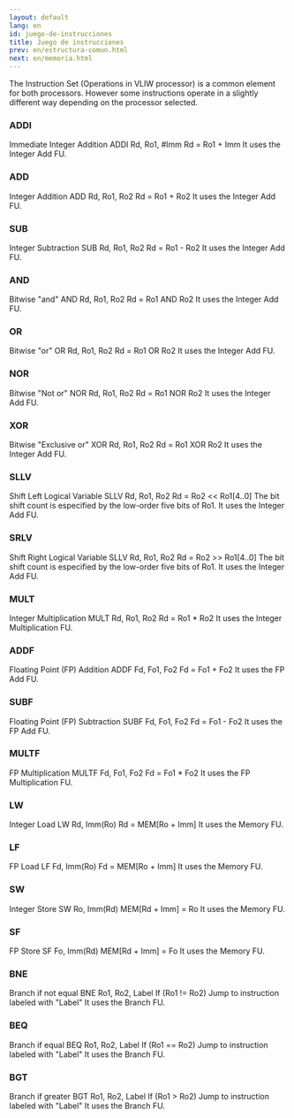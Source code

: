 ```yaml
---
layout: default
lang: en
id: juego-de-instrucciones
title: Juego de instrucciones
prev: en/estructura-comun.html
next: en/memoria.html
---
```


The Instruction Set (Operations in VLIW processor) is a common element for both processors. However some instructions operate in a slightly different way depending on the processor selected.

### ADDI
Immediate Integer Addition
ADDI Rd, Ro1, #Imm
Rd = Ro1 + Imm
It uses the Integer Add FU.

### ADD
Integer Addition
ADD Rd, Ro1, Ro2
Rd = Ro1 + Ro2
It uses the Integer Add FU.

### SUB
Integer Subtraction
SUB Rd, Ro1, Ro2
Rd = Ro1 - Ro2
It uses the Integer Add FU.

### AND
Bitwise "and"
AND Rd, Ro1, Ro2
Rd = Ro1 AND Ro2
It uses the Integer Add FU.

### OR
Bitwise "or"
OR Rd, Ro1, Ro2
Rd = Ro1 OR Ro2
It uses the Integer Add FU.

### NOR
Bitwise "Not or"
NOR Rd, Ro1, Ro2
Rd = Ro1 NOR Ro2
It uses the Integer Add FU.

### XOR
Bitwise "Exclusive or"
XOR Rd, Ro1, Ro2
Rd = Ro1 XOR Ro2
It uses the Integer Add FU.

### SLLV
Shift Left Logical Variable
SLLV Rd, Ro1, Ro2
Rd = Ro2 << Ro1[4..0]
The bit shift count is especified by the low-order five bits of Ro1.
It uses the Integer Add FU.

### SRLV
Shift Right Logical Variable
SLLV Rd, Ro1, Ro2
Rd = Ro2 >> Ro1[4..0]
The bit shift count is especified by the low-order five bits of Ro1.
It uses the Integer Add FU.

### MULT
Integer Multiplication
MULT Rd, Ro1, Ro2
Rd = Ro1 * Ro2
It uses the Integer Multiplication FU.

### ADDF
Floating Point (FP) Addition
ADDF Fd, Fo1, Fo2
Fd = Fo1 + Fo2
It uses the FP Add FU.

### SUBF
Floating Point (FP) Subtraction
SUBF Fd, Fo1, Fo2
Fd = Fo1 - Fo2
It uses the FP Add FU.

### MULTF
FP Multiplication
MULTF Fd, Fo1, Fo2
Fd = Fo1 * Fo2
It uses the FP Multiplication FU.

### LW
Integer Load
LW Rd, Imm(Ro)
Rd = MEM[Ro + Imm]
It uses the Memory FU.

### LF
FP Load
LF Fd, Imm(Ro)
Fd = MEM[Ro + Imm]
It uses the Memory FU.

### SW
Integer Store
SW Ro, Imm(Rd)
MEM[Rd + Imm] = Ro
It uses the Memory FU.

### SF
FP Store
SF Fo, Imm(Rd)
MEM[Rd + Imm] = Fo
It uses the Memory FU.

### BNE
Branch if not equal
BNE Ro1, Ro2, Label
If (Ro1 != Ro2)
	Jump to instruction labeled with "Label"
It uses the Branch FU.

### BEQ
Branch if equal
BEQ Ro1, Ro2, Label
If (Ro1 == Ro2)
	Jump to instruction labeled with "Label"
It uses the Branch FU.

### BGT
Branch if greater
BGT Ro1, Ro2, Label
If (Ro1 > Ro2)
	Jump to instruction labeled with "Label"
It uses the Branch FU.
